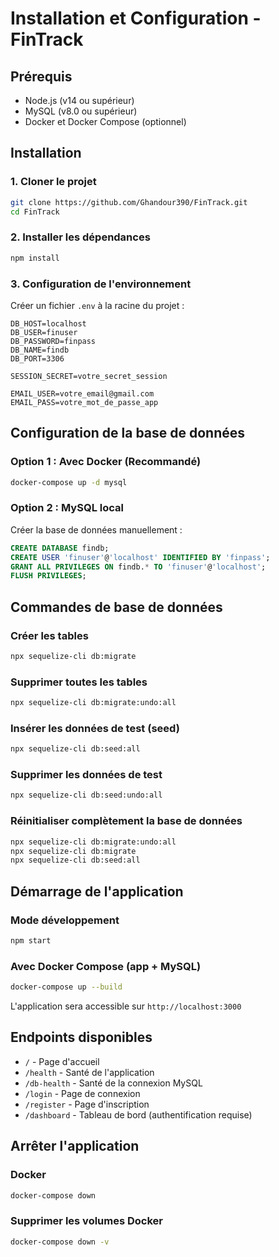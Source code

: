 # Installation et Configuration - FinTrack

## Prérequis

- Node.js (v14 ou supérieur)
- MySQL (v8.0 ou supérieur)
- Docker et Docker Compose (optionnel)

## Installation

### 1. Cloner le projet

```bash
git clone https://github.com/Ghandour390/FinTrack.git
cd FinTrack
```

### 2. Installer les dépendances

```bash
npm install
```

### 3. Configuration de l'environnement

Créer un fichier `.env` à la racine du projet :

```env
DB_HOST=localhost
DB_USER=finuser
DB_PASSWORD=finpass
DB_NAME=findb
DB_PORT=3306

SESSION_SECRET=votre_secret_session

EMAIL_USER=votre_email@gmail.com
EMAIL_PASS=votre_mot_de_passe_app
```

## Configuration de la base de données

### Option 1 : Avec Docker (Recommandé)

```bash
docker-compose up -d mysql
```

### Option 2 : MySQL local

Créer la base de données manuellement :

```sql
CREATE DATABASE findb;
CREATE USER 'finuser'@'localhost' IDENTIFIED BY 'finpass';
GRANT ALL PRIVILEGES ON findb.* TO 'finuser'@'localhost';
FLUSH PRIVILEGES;
```

## Commandes de base de données

### Créer les tables

```bash
npx sequelize-cli db:migrate
```

### Supprimer toutes les tables

```bash
npx sequelize-cli db:migrate:undo:all
```

### Insérer les données de test (seed)

```bash
npx sequelize-cli db:seed:all
```

### Supprimer les données de test

```bash
npx sequelize-cli db:seed:undo:all
```

### Réinitialiser complètement la base de données

```bash
npx sequelize-cli db:migrate:undo:all
npx sequelize-cli db:migrate
npx sequelize-cli db:seed:all
```

## Démarrage de l'application

### Mode développement

```bash
npm start
```

### Avec Docker Compose (app + MySQL)

```bash
docker-compose up --build
```

L'application sera accessible sur `http://localhost:3000`

## Endpoints disponibles

- `/` - Page d'accueil
- `/health` - Santé de l'application
- `/db-health` - Santé de la connexion MySQL
- `/login` - Page de connexion
- `/register` - Page d'inscription
- `/dashboard` - Tableau de bord (authentification requise)

## Arrêter l'application

### Docker

```bash
docker-compose down
```

### Supprimer les volumes Docker

```bash
docker-compose down -v
```
